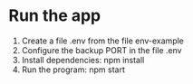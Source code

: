 # Run the app
1. Create a file .env from the file env-example
2. Configure the backup PORT in the file .env
3. Install dependencies: npm install
4. Run the program: npm start
